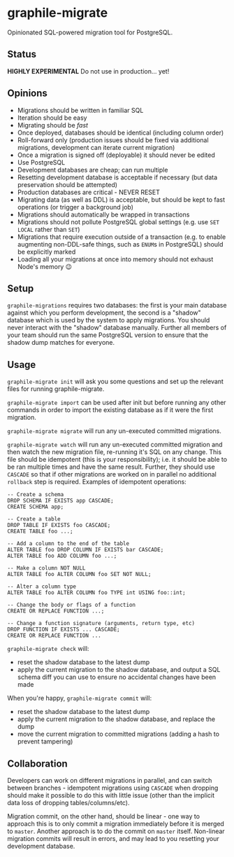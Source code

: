 # graphile-migrate

Opinionated SQL-powered migration tool for PostgreSQL.

## Status

**HIGHLY EXPERIMENTAL** Do not use in production... yet!

## Opinions

- Migrations should be written in familiar SQL
- Iteration should be easy
- Migrating should be _fast_
- Once deployed, databases should be identical (including column order)
- Roll-forward only (production issues should be fixed via additional migrations, development can iterate current migration)
- Once a migration is signed off (deployable) it should never be edited
- Use PostgreSQL
- Development databases are cheap; can run multiple
- Resetting development database is acceptable if necessary (but data preservation should be attempted)
- Production databases are critical - NEVER RESET
- Migrating data (as well as DDL) is acceptable, but should be kept to fast operations (or trigger a background job)
- Migrations should automatically be wrapped in transactions
- Migrations should not pollute PostgreSQL global settings (e.g. use `SET LOCAL` rather than `SET`)
- Migrations that require execution outside of a transaction (e.g. to enable augmenting non-DDL-safe things, such as `ENUM`s in PostgreSQL) should be explicitly marked
- Loading all your migrations at once into memory should not exhaust Node's memory 😉

## Setup

`graphile-migrations` requires two databases: the first is your main database
against which you perform development, the second is a "shadow" database
which is used by the system to apply migrations. You should never interact
with the "shadow" database manually. Further all members of your team should
run the same PostgreSQL version to ensure that the shadow dump matches for
everyone.

## Usage

`graphile-migrate init` will ask you some questions and set up the relevant
files for running graphile-migrate.

`graphile-migrate import` can be used after init but before running any other
commands in order to import the existing database as if it were the first
migration.

`graphile-migrate migrate` will run any un-executed committed migrations.

`graphile-migrate watch` will run any un-executed committed migration and
then watch the new migration file, re-running it's SQL on any change. This
file should be idempotent (this is your responsibility); i.e. it should be
able to be ran multiple times and have the same result. Further, they should
use `CASCADE` so that if other migrations are worked on in parallel no
additional `rollback` step is required. Examples of idempotent operations:

```
-- Create a schema
DROP SCHEMA IF EXISTS app CASCADE;
CREATE SCHEMA app;

-- Create a table
DROP TABLE IF EXISTS foo CASCADE;
CREATE TABLE foo ...;

-- Add a column to the end of the table
ALTER TABLE foo DROP COLUMN IF EXISTS bar CASCADE;
ALTER TABLE foo ADD COLUMN foo ...;

-- Make a column NOT NULL
ALTER TABLE foo ALTER COLUMN foo SET NOT NULL;

-- Alter a column type
ALTER TABLE foo ALTER COLUMN foo TYPE int USING foo::int;

-- Change the body or flags of a function
CREATE OR REPLACE FUNCTION ...;

-- Change a function signature (arguments, return type, etc)
DROP FUNCTION IF EXISTS ... CASCADE;
CREATE OR REPLACE FUNCTION ...
```

`graphile-migrate check` will:

- reset the shadow database to the latest dump
- apply the current migration to the shadow database, and output a SQL schema diff you can use to ensure no accidental changes have been made

When you're happy, `graphile-migrate commit` will:

- reset the shadow database to the latest dump
- apply the current migration to the shadow database, and replace the dump
- move the current migration to committed migrations (adding a hash to prevent tampering)

## Collaboration

Developers can work on different migrations in parallel, and can switch
between branches - idempotent migrations using `CASCADE`
when dropping should make it possible to do this with little issue (other
than the implicit data loss of dropping tables/columns/etc).

Migration commit, on the other hand, should be linear - one way to approach
this is to only commit a migration immediately before it is merged to
`master`. Another approach is to do the commit on `master` itself. Non-linear
migration commits will result in errors, and may lead to you resetting your
development database.
